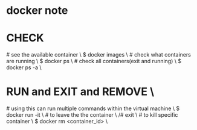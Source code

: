 # docker note

# CHECK 

\# see the available container \\
$ docker images \\
\# check what containers are running \\
$ docker ps \\
\# check all containers(exit and running) \\ 
$ docker ps -a \\ 

# RUN and EXIT and REMOVE \\
\# using this can run multiple commands within the virtual machine \\
$ docker run -it <NAME> \\
\# to leave the the container \\
/# exit \\
\# to kill specific container \\
$ docker rm <container_id> \\